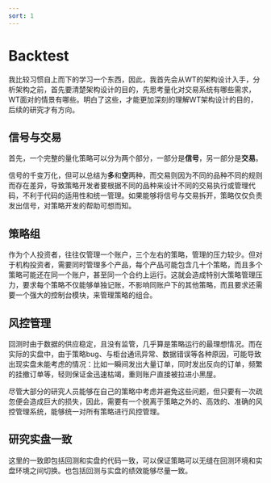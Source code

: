 ```yaml
---
sort: 1
---
```


# Backtest

我比较习惯自上而下的学习一个东西，因此，我首先会从WT的架构设计入手，分析架构之前，首先要清楚架构设计的目的，先思考量化对交易系统有哪些需求，WT面对的情景有哪些。明白了这些，才能更加深刻的理解WT架构设计的目的，后续的研究才有方向。

## 信号与交易

首先，一个完整的量化策略可以分为两个部分，一部分是**信号**，另一部分是**交易**。

信号的千变万化，但可以总结为**多**和**空**两种，而交易则因为不同的品种不同的规则而存在差异，导致策略开发者要根据不同的品种来设计不同的交易执行或管理代码，不利于代码的适用性和统一管理。如果能够将信号与交易拆开，策略仅仅负责发出信号，对策略开发的帮助可想而知。

## 策略组

作为个人投资者，往往仅管理一个账户，三个左右的策略，管理的压力较少。但对于机构投资者，需要同时管理多个产品，每个产品可能包含几十个策略，而且多个策略可能还在同一个账户，甚至同一个合约上运行。这就会造成特别大策略管理压力，要求每个策略不仅能够单独记账，不影响同账户下的其他策略，而且要求还需要一个强大的控制台模块，来管理策略的组合。

## 风控管理

回测时由于数据的供应稳定，且没有监管，几乎算是策略运行的最理想情况。而在实际的实盘中，由于策略bug、与柜台通讯异常、数据错误等各种原因，可能导致出现实盘未能考虑的情况：比如一瞬间发出大量订单，同时发出反向的订单，频繁的挂撤订单等，轻则保证金迅速枯竭，重则账户直接被拉进小黑屋。

尽管大部分的研究人员能够在自己的策略中考虑并避免这些问题，但只要有一次疏忽便会造成巨大的损失，因此，需要有一个脱离于策略之外的、高效的、准确的风控管理系统，能够统一对所有策略进行风控管理。

## 研究实盘一致

这里的一致即包括回测和实盘的代码一致，可以保证策略可以无缝在回测环境和实盘环境之间切换。也包括回测与实盘的绩效能够尽量一致。